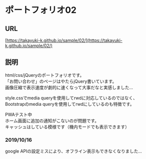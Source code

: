 # ポートフォリオ02

## URL
[https://takayuki-k.github.io/sample/02/](https://takayuki-k.github.io/sample/02/)  

## 説明
html/css/jQueryのポートフォリオです。  
「お問い合わせ」のページはやたらjQuery書いています。  
画像圧縮で表示速度が劇的に速くなって大事だなと実感しました…  

style.cssでmedia queryを使用してrwdに対応しているのではなく、  
Bootstrapのmedia queryを使用してrwdにしているのも特徴です。  

PWAテスト中  
ホーム画面に追加の通知がこないのが問題です。  
キャッシュはしている模様です（機内モードでも表示できます）  

### 2019/10/16  
google APIの設定ミスにより、オフライン表示もできなくなりました...  
